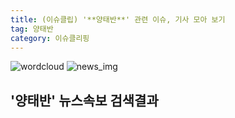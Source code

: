 ```yaml
---
title: (이슈클립) '**양태반**' 관련 이슈, 기사 모아 보기
tag: 양태반
category: 이슈클리핑
---
```

![wordcloud](https://s3.ap-northeast-2.amazonaws.com/lyrics101-wordcloud/2018-09-21-1537530772.png)
![news_img](https://user-images.githubusercontent.com/42597476/44507050-1206f400-a6e4-11e8-8d98-7ffbfebb353f.png)
## **'**양태반**'** 뉴스속보 검색결과

